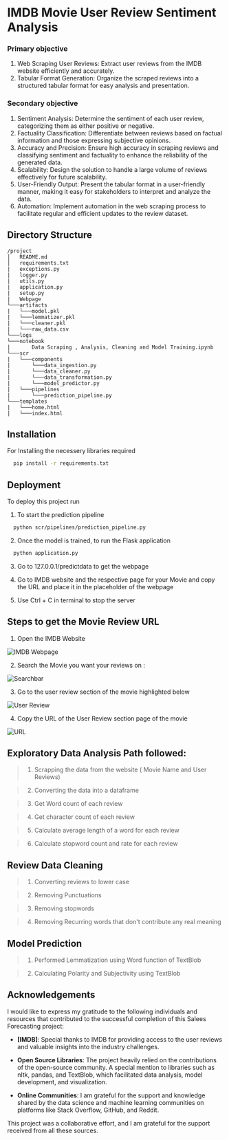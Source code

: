 
# IMDB Movie User Review Sentiment Analysis

### Primary objective
1. Web Scraping User Reviews: Extract user reviews from the IMDB website efficiently and accurately.
2. Tabular Format Generation: Organize the scraped reviews into a structured tabular format for easy analysis and presentation.

### Secondary objective
1. Sentiment Analysis: Determine the sentiment of each user review, categorizing them as either positive or negative.
2. Factuality Classification: Differentiate between reviews based on factual information and those expressing subjective opinions.
3. Accuracy and Precision: Ensure high accuracy in scraping reviews and classifying sentiment and factuality to enhance the reliability of the generated data.
4. Scalability: Design the solution to handle a large volume of reviews effectively for future scalability.
5. User-Friendly Output: Present the tabular format in a user-friendly manner, making it easy for stakeholders to interpret and analyze the data.
6. Automation: Implement automation in the web scraping process to facilitate regular and efficient updates to the review dataset.


## Directory Structure 

```plaintext
/project
│   README.md
│   requirements.txt
|   exceptions.py
|   logger.py
|   utils.py
|   application.py
|   setup.py
|   Webpage
└───artifacts
|   └───model.pkl
|   └───lemmatizer.pkl
|   └───cleaner.pkl
|   └───raw_data.csv
└───logs
└───notebook
|       Data Scraping , Analysis, Cleaning and Model Training.ipynb   
└───scr
|   └───components
|       └───data_ingestion.py
|       └───data_cleaner.py
|       └───data_transformation.py
|       └───model_predictor.py
|   └───pipelines
|       └───prediction_pipeline.py
└───templates
|   └───home.html
|   └───index.html

```
## Installation

For Installing the necessery libraries required 

```bash
  pip install -r requirements.txt
```
    
## Deployment

To deploy this project run

1. To start the prediction pipeline 

```bash
  python scr/pipelines/prediction_pipeline.py
```

2. Once the model is trained, to run the Flask application

```bash
  python application.py
```

3. Go to 127.0.0.1/predictdata to get the webpage

4. Go to IMDB website and the respective page for your Movie and copy the URL and place it in the placeholder of the webpage

5. Use Ctrl + C in terminal to stop the server 

## Steps to get the Movie Review URL

1. Open the IMDB Website

![IMDB Webpage](https://github.com/rayaran1000/Movie-Review-Sentiment-Analysis/assets/122597408/2e372e82-1db4-4374-b49e-b1f36a42f346)

2. Search the Movie you want your reviews on :

![Searchbar](https://github.com/rayaran1000/Movie-Review-Sentiment-Analysis/assets/122597408/bed1500f-0471-4107-8e1b-2683b9cd7f73)

3. Go to the user review section of the movie highlighted below

![User Review](https://github.com/rayaran1000/Movie-Review-Sentiment-Analysis/assets/122597408/99da8b73-4fe3-4d65-acd3-8e1e5630d928)

4. Copy the URL of the User Review section page of the movie

![URL](https://github.com/rayaran1000/Movie-Review-Sentiment-Analysis/assets/122597408/b1c192e6-058a-47f8-b35f-9d167aa55be2)
## Exploratory Data Analysis Path followed:


> 1. Scrapping the data from the website ( Movie Name and User Reviews)

> 2. Converting the data into a dataframe

> 3. Get Word count of each review

> 4. Get character count of each review

> 5. Calculate average length of a word for each review

> 6. Calculate stopword count and rate for each review


## Review Data Cleaning

> 1. Converting reviews to lower case

> 2. Removing Punctuations

> 3. Removing stopwords

> 4. Removing Recurring words that don't contribute any real meaning

## Model Prediction

> 1. Performed Lemmatization using Word function of TextBlob

> 2. Calculating Polarity and Subjectivity using TextBlob

## Acknowledgements

I would like to express my gratitude to the following individuals and resources that contributed to the successful completion of this Salees Forecasting project:

- **[IMDB]**: Special thanks to IMDB for providing access to the user reviews and valuable insights into the industry challenges.

- **Open Source Libraries**: The project heavily relied on the contributions of the open-source community. A special mention to libraries such as nltk, pandas, and TextBlob, which facilitated data analysis, model development, and visualization.

- **Online Communities**: I am grateful for the support and knowledge shared by the data science and machine learning communities on platforms like Stack Overflow, GitHub, and Reddit.

This project was a collaborative effort, and I am grateful for the support received from all these sources.


